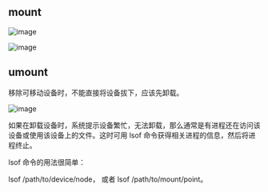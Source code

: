 ## mount
![image](https://github.com/user-attachments/assets/5b3287bb-aa62-477a-a3de-b952e51898e4)

![image](https://github.com/user-attachments/assets/b404861d-caeb-43fa-9cc1-745c9226dd1e)

## umount
移除可移动设备时，不能直接将设备拔下，应该先卸载。

![image](https://github.com/user-attachments/assets/7c33f2aa-be13-4879-a5c0-5ee1cca7d7a8)

如果在卸载设备时，系统提示设备繁忙，无法卸载，那么通常是有进程还在访问该设备或使用该设备上的文件。这时可用 lsof 命令获得相关进程的信息，然后将进程终止。

lsof 命令的用法很简单：

lsof /path/to/device/node， 或者 lsof /path/to/mount/point。